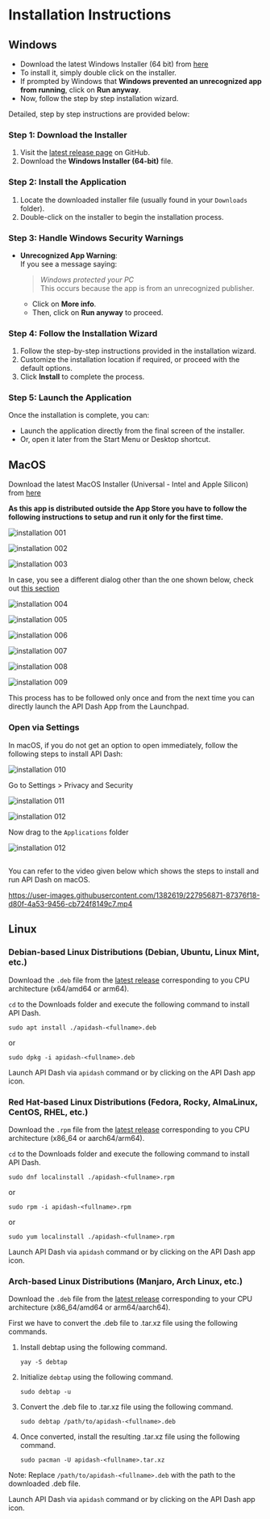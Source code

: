 # Installation Instructions


## Windows 

- Download the latest Windows Installer (64 bit) from [here](https://github.com/foss42/apidash/releases/latest)
- To install it, simply double click on the installer.
- If prompted by Windows that **Windows prevented an unrecognized app from running**, click on **Run anyway**. 
- Now, follow the step by step installation wizard.

Detailed, step by step instructions are provided below:

### Step 1: Download the Installer  
1. Visit the [latest release page](https://github.com/foss42/apidash/releases/latest) on GitHub.  
2. Download the **Windows Installer (64-bit)** file.

### Step 2: Install the Application  
1. Locate the downloaded installer file (usually found in your `Downloads` folder).  
2. Double-click on the installer to begin the installation process.  

### Step 3: Handle Windows Security Warnings  
- **Unrecognized App Warning**:  
  If you see a message saying:  
  > *Windows protected your PC*  
  This occurs because the app is from an unrecognized publisher.  
  - Click on **More info**.  
  - Then, click on **Run anyway** to proceed.  

### Step 4: Follow the Installation Wizard  
1. Follow the step-by-step instructions provided in the installation wizard.  
2. Customize the installation location if required, or proceed with the default options.  
3. Click **Install** to complete the process.  

### Step 5: Launch the Application  
Once the installation is complete, you can:  
- Launch the application directly from the final screen of the installer.  
- Or, open it later from the Start Menu or Desktop shortcut.

## MacOS

Download the latest MacOS Installer (Universal - Intel and Apple Silicon) from [here](https://github.com/foss42/apidash/releases/latest)

**As this app is distributed outside the App Store you have to follow the following instructions to setup and run it only for the first time.**

![‎installation ‎001](https://github.com/foss42/apidash/assets/1382619/05c05272-8bff-42a5-9203-c51a66d22f5d)

![‎installation ‎002](https://github.com/foss42/apidash/assets/1382619/a729d2fc-a863-4704-b9c6-eed4c3704175)

![‎installation ‎003](https://github.com/foss42/apidash/assets/1382619/b07a5563-aeda-48b3-912f-578e50275579)


In case, you see a different dialog other than the one shown below, check out [this section](#open-via-settings)

![‎installation ‎004](https://github.com/foss42/apidash/assets/1382619/e09bc786-fada-4874-aa6f-8f104797472f)

![‎installation ‎005](https://github.com/foss42/apidash/assets/1382619/a3a60cdb-e15b-4268-93e5-cc4b203bbe64)

![‎installation ‎006](https://github.com/foss42/apidash/assets/1382619/c34824d2-6848-42fa-8731-da3a40790144)

![‎installation ‎007](https://github.com/foss42/apidash/assets/1382619/d1f96bd1-d847-4966-b225-f69ca562d9ad)

![‎installation ‎008](https://github.com/foss42/apidash/assets/1382619/929acfae-0d2e-4de0-8158-469c8e12b487)

![‎installation ‎009](https://github.com/foss42/apidash/assets/1382619/3cf1d94b-0ec3-4ba8-b981-54d3f9dd0d2d)

This process has to be followed only once and from the next time you can directly launch the API Dash App from the Launchpad.

### Open via Settings

In macOS, if you do not get an option to open immediately, follow the following steps to install API Dash:

![‎installation ‎010](https://github.com/user-attachments/assets/22f6c659-60c9-4332-85b5-6f6e6fffdffd)

Go to Settings > Privacy and Security

![‎installation ‎011](https://github.com/user-attachments/assets/a8abc503-482e-4d19-bd73-79a5d79fc3c6)

![‎installation ‎012](https://github.com/user-attachments/assets/c543b65e-745e-48b0-8af8-7eab60fe3463)

Now drag to the `Applications` folder 

![‎installation ‎012](https://github.com/user-attachments/assets/82257ba1-1eeb-4618-b09a-ea2fd5bb3d36)

##

You can refer to the video given below which shows the steps to install and run API Dash on macOS.

https://user-images.githubusercontent.com/1382619/227956871-87376f18-d80f-4a53-9456-cb724f8149c7.mp4

## Linux

### Debian-based Linux Distributions (Debian, Ubuntu, Linux Mint, etc.)

Download the `.deb` file from the [latest release](https://github.com/foss42/apidash/releases/latest) corresponding to you CPU architecture (x64/amd64 or arm64).

`cd` to the Downloads folder and execute the following command to install API Dash.

```
sudo apt install ./apidash-<fullname>.deb
```

or

```
sudo dpkg -i apidash-<fullname>.deb
```

Launch API Dash via `apidash` command or by clicking on the API Dash app icon.

### Red Hat-based Linux Distributions (Fedora, Rocky, AlmaLinux, CentOS, RHEL, etc.)

Download the `.rpm` file from the [latest release](https://github.com/foss42/apidash/releases/latest) corresponding to you CPU architecture (x86_64 or aarch64/arm64).

`cd` to the Downloads folder and execute the following command to install API Dash.

```
sudo dnf localinstall ./apidash-<fullname>.rpm
```

or

```
sudo rpm -i apidash-<fullname>.rpm
```

or

```
sudo yum localinstall ./apidash-<fullname>.rpm
```

Launch API Dash via `apidash` command or by clicking on the API Dash app icon.

### Arch-based Linux Distributions (Manjaro, Arch Linux, etc.)

Download the `.deb` file from the [latest release](https://github.com/foss42/apidash/releases/latest) corresponding to your CPU architecture (x86_64/amd64 or arm64/aarch64).

First we have to convert the .deb file to .tar.xz file using the following commands.

1. Install debtap using the following command.
    ```
    yay -S debtap
    ```

2. Initialize `debtap` using the following command.
    ```
    sudo debtap -u
    ```

3. Convert the .deb file to .tar.xz file using the following command.
    ```
    sudo debtap /path/to/apidash-<fullname>.deb
    ```
4. Once converted, install the resulting .tar.xz file using the following command.
    ```
    sudo pacman -U apidash-<fullname>.tar.xz
    ```

Note: Replace `/path/to/apidash-<fullname>.deb` with the path to the downloaded .deb file.

Launch API Dash via `apidash` command or by clicking on the API Dash app icon.
